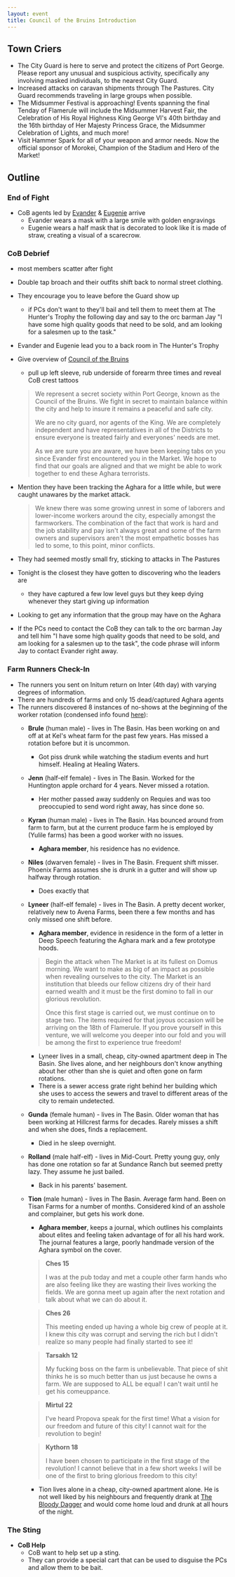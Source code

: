 ```yaml
---
layout: event
title: Council of the Bruins Introduction
---
```

## Town Criers
- The City Guard is here to serve and protect the citizens of Port George. Please report any unusual and suspicious activity, specifically any involving masked individuals, to the nearest City Guard.
- Increased attacks on caravan shipments through The Pastures. City Guard recommends traveling in large groups when possible.
- The Midsummer Festival is approaching! Events spanning the final Tenday of Flamerule will include the Midsummer Harvest Fair, the Celebration of His Royal Highness King George VI's 40th birthday and the 16th birthday of Her Majesty Princess Grace, the Midsummer Celebration of Lights, and much more!
- Visit Hammer Spark for all of your weapon and armor needs. Now the official sponsor of Morokei, Champion of the Stadium and Hero of the Market!


## Outline
### End of Fight
- CoB agents led by [Evander]({{site.baseurl}}/npcs/evander-montgomery/) & [Eugenie]({{site.baseurl}}/npcs/eugenie-huntington/) arrive
  - Evander wears a mask with a large smile with golden engravings
  - Eugenie wears a half mask that is decorated to look like it is made of straw, creating a visual of a scarecrow.

### CoB Debrief
- most members scatter after fight
- Double tap broach and their outfits shift back to normal street clothing.
- They encourage you to leave before the Guard show up
  - if PCs don't want to they'll bail and tell them to meet them at The Hunter's Trophy the following day and say to the orc barman Jay "I have some high quality goods that need to be sold, and am looking for a salesmen up to the task."
- Evander and Eugenie lead you to a back room in The Hunter's Trophy
- Give overview of [Council of the Bruins]({{site.baseurl}}/factions/council-of-the-bruins/)
  - pull up left sleeve, rub underside of forearm three times and reveal CoB crest tattoos
  > We represent a secret society within Port George, known as the Council of the Bruins. We fight in secret to maintain balance within the city and help to insure it remains a peaceful and safe city.
  >
  > We are no city guard, nor agents of the King. We are completely independent and have representatives in all of the Districts to ensure everyone is treated fairly and everyones' needs are met.
  >
  > As we are sure you are aware, we have been keeping tabs on you since Evander first encountered you in the Market. We hope to find that our goals are aligned and that we might be able to work together to end these Aghara terrorists.

- Mention they have been tracking the Aghara for a little while, but were caught unawares by the market attack.
  > We knew there was some growing unrest in some of laborers and lower-income workers around the city, especially amongst the farmworkers. The combination of the fact that work is hard and the job stability and pay isn't always great and some of the farm owners and supervisors aren't the most empathetic bosses has led to some, to this point, minor conflicts.

- They had seemed mostly small fry, sticking to attacks in The Pastures
- Tonight is the closest they have gotten to discovering who the leaders are
  - they have captured a few low level guys but they keep dying whenever they start giving up information
- Looking to get any information that the group may have on the Aghara
- If the PCs need to contact the CoB they can talk to the orc barman Jay and tell him "I have some high quality goods that need to be sold, and am looking for a salesmen up to the task", the code phrase will inform Jay to contact Evander right away.

### Farm Runners Check-In
- The runners you sent on Initum return on Inter (4th day) with varying degrees of information.
- There are hundreds of farms and only 15 dead/captured Aghara agents
- The runners discovered 8 instances of no-shows at the beginning of the worker rotation (condensed info found [here](../runner-info.txt)):
  - **Brule** (human male) - lives in The Basin. Has been working on and off at at Kel's wheat farm for the past few years. Has missed a rotation before but it is uncommon.
    - Got piss drunk while watching the stadium events and hurt himself. Healing at Healing Waters.
  - **Jenn** (half-elf female) - lives in The Basin. Worked for the Huntington apple orchard for 4 years. Never missed a rotation.
    - Her mother passed away suddenly on Requies and was too preoccupied to send word right away, has since done so.
  - **Kyran** (human male) - lives in The Basin. Has bounced around from farm to farm, but at the current produce farm he is employed by (Yulile farms) has been a good worker with no issues.
    - **Aghara member**, his residence has no evidence.
  - **Niles** (dwarven female) - lives in The Basin. Frequent shift misser. Phoenix Farms assumes she is drunk in a gutter and will show up halfway through rotation.
    - Does exactly that
  - **Lyneer** (half-elf female) - lives in The Basin. A pretty decent worker, relatively new to Avena Farms, been there a few months and has only missed one shift before.
    - **Aghara member**, evidence in residence in the form of a letter in Deep Speech featuring the Aghara mark and a few prototype hoods.
    > Begin the attack when The Market is at its fullest on Domus morning. We want to make as big of an impact as possible when revealing ourselves to the city. The Market is an institution that bleeds our fellow citizens dry of their hard earned wealth and it must be the first domino to fall in our glorious revolution.
    >
    > Once this first stage is carried out, we must continue on to stage two. The items required for that joyous occasion will be arriving on the 18th of Flamerule. If you prove yourself in this venture, we will welcome you deeper into our fold and you will be among the first to experience true freedom!

    - Lyneer lives in a small, cheap, city-owned apartment deep in The Basin. She lives alone, and her neighbours don't know anything about her other than she is quiet and often gone on farm rotations.
    - There is a sewer access grate right behind her building which she uses to access the sewers and travel to different areas of the city to remain undetected.
  - **Gunda** (female human) - lives in The Basin. Older woman that has been working at Hillcrest farms for decades. Rarely misses a shift and when she does, finds a replacement.
    - Died in he sleep overnight.
  - **Rolland** (male half-elf) - lives in Mid-Court. Pretty young guy, only has done one rotation so far at Sundance Ranch but seemed pretty lazy. They assume he just bailed.
    - Back in his parents' basement.
  - **Tion** (male human) - lives in The Basin. Average farm hand. Been on Tisan Farms for a number of months. Considered kind of an asshole and complainer, but gets his work done.
    - **Aghara member**, keeps a journal, which outlines his complaints about elites and feeling taken advantage of for all his hard work. The journal features a large, poorly handmade version of the Aghara symbol on the cover.
    > **Ches 15**
    >
    > I was at the pub today and met a couple other farm hands who are also feeling like they are wasting their lives working the fields. We are gonna meet up again after the next rotation and talk about what we can do about it.

      > **Ches 26**
      >
      > This meeting ended up having a whole big crew of people at it. I knew this city was corrupt and serving the rich but I didn't realize so many people had finally started to see it!

      > **Tarsakh 12**
      >
      > My fucking boss on the farm is unbelievable. That piece of shit thinks he is so much better than us just because he owns a farm. We are supposed to ALL be equal! I can't wait until he get his comeuppance.

      > **Mirtul 22**
      >
      > I've heard Propova speak for the first time! What a vision for our freedom and future of this city! I cannot wait for the revolution to begin!

      > **Kythorn 18**
      >
      > I have been chosen to participate in the first stage of the revolution! I cannot believe that in a few short weeks I will be one of the first to bring glorious freedom to this city!

    - Tion lives alone in a cheap, city-owned apartment alone. He is not well liked by his neighbours and frequently drank at [The Bloody Dagger]({{site.baseurl}}/stores/the-bloody-dagger/) and would come home loud and drunk at all hours of the night.

### The Sting
- **CoB Help**
  - CoB want to help set up a sting.
  - They can provide a special cart that can be used to disguise the PCs and allow them to be bait.
